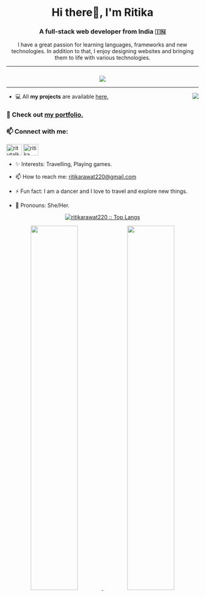 <h1 align="center"> Hi there👋, I'm Ritika</h1>
<h3 align="center">A full-stack web developer from India 🇮🇳</h3>

<p align="center">I have a great passion for learning languages, frameworks and new technologies. In addition to that, I enjoy designing websites and bringing them to life with various technologies.</p>

---

<div align="center">
<div style="height:10px"></div>

  <img src="https://komarev.com/ghpvc/?username=Ritika&color=red">

</div>

---

<img align="right" src="https://media.giphy.com/media/3xz2Bw12fe9iyG06v6/giphy.gif">
	

- 💻 All **my projects** are available [here.](https://github.com/ritikarawat220?tab=repositories)


### 🚀 Check out [my portfolio.](https://ritikarawat220.github.io/My-Portfolio/)

### 📫 Connect with me:

<p align="left">
<a href="https://twitter.com/Ritikarawat22" target="blank"><img align="center" src="https://raw.githubusercontent.com/rahuldkjain/github-profile-readme-generator/master/src/images/icons/Social/twitter.svg" alt="ritutalks" height="30" width="40" /></a>
<a href="https://www.linkedin.com/in/rawatritika/" target="blank"><img align="center" src="https://raw.githubusercontent.com/rahuldkjain/github-profile-readme-generator/master/src/images/icons/Social/linked-in-alt.svg" alt="ritika" height="30" width="40" /></a>
</p>

- ✨ Interests: Travelling, Playing games.
- 📫 How to reach me: ritikarawat220@gmail.com
- ⚡ Fun fact: I am a dancer and I love to travel and explore new things.


- 👧 Pronouns: She/Her.
<p align="center">
          <a href="https://github.com/ritikarawat220/">
          <img src="https://github-readme-stats.vercel.app/api/top-langs/?username=ritikarawat220&langs_count=6&theme=midnight-purple&layout=compact&hide_border=true" alt="ritikarawat220 :: Top Langs" /></a>
          </p>
          <p align="center">
          <a href="https://github.com/ritikarawat220">
          <img width="49.5%" src="https://github-readme-stats-eight-theta.vercel.app/api?username=ritikarawat220&show_icons=true&theme=nightowl&count_private=true" />
          <img width="49.5%" src="https://github-readme-stats.vercel.app/api?username=ritikarawat220&show_icons=true&theme=midnight-purple&hide_border=true" />
          </a>
</p>



